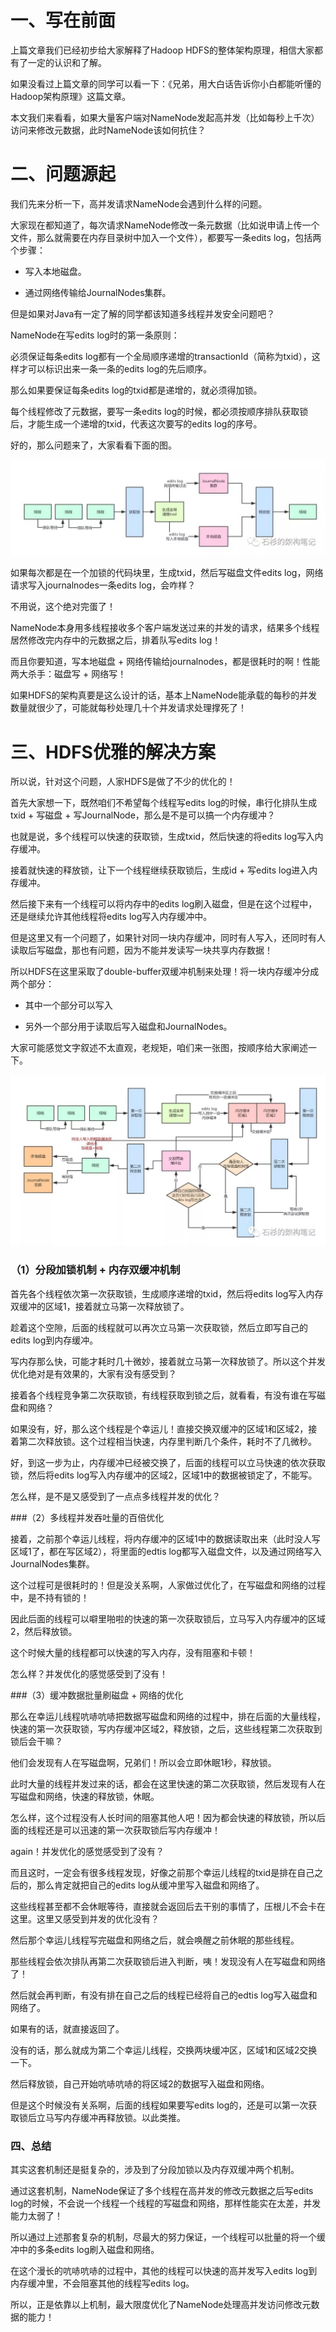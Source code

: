 # 一、写在前面

上篇文章我们已经初步给大家解释了Hadoop HDFS的整体架构原理，相信大家都有了一定的认识和了解。

如果没看过上篇文章的同学可以看一下：《兄弟，用大白话告诉你小白都能听懂的Hadoop架构原理》这篇文章。

本文我们来看看，如果大量客户端对NameNode发起高并发（比如每秒上千次）访问来修改元数据，此时NameNode该如何抗住？

# 二、问题源起

我们先来分析一下，高并发请求NameNode会遇到什么样的问题。

大家现在都知道了，每次请求NameNode修改一条元数据（比如说申请上传一个文件，那么就需要在内存目录树中加入一个文件），都要写一条edits log，包括两个步骤：

* 写入本地磁盘。

* 通过网络传输给JournalNodes集群。

但是如果对Java有一定了解的同学都该知道多线程并发安全问题吧？

NameNode在写edits log时的第一条原则：

必须保证每条edits log都有一个全局顺序递增的transactionId（简称为txid），这样才可以标识出来一条一条的edits log的先后顺序。

那么如果要保证每条edits log的txid都是递增的，就必须得加锁。

每个线程修改了元数据，要写一条edits log的时候，都必须按顺序排队获取锁后，才能生成一个递增的txid，代表这次要写的edits log的序号。

好的，那么问题来了，大家看看下面的图。

![Image text](img/1586400456.jpg)

如果每次都是在一个加锁的代码块里，生成txid，然后写磁盘文件edits log，网络请求写入journalnodes一条edits log，会咋样？

不用说，这个绝对完蛋了！

NameNode本身用多线程接收多个客户端发送过来的并发的请求，结果多个线程居然修改完内存中的元数据之后，排着队写edits log！

而且你要知道，写本地磁盘 + 网络传输给journalnodes，都是很耗时的啊！性能两大杀手：磁盘写 + 网络写！

如果HDFS的架构真要是这么设计的话，基本上NameNode能承载的每秒的并发数量就很少了，可能就每秒处理几十个并发请求处理撑死了！

# 三、HDFS优雅的解决方案

所以说，针对这个问题，人家HDFS是做了不少的优化的！

首先大家想一下，既然咱们不希望每个线程写edits log的时候，串行化排队生成txid + 写磁盘 + 写JournalNode，那么是不是可以搞一个内存缓冲？

也就是说，多个线程可以快速的获取锁，生成txid，然后快速的将edits log写入内存缓冲。

接着就快速的释放锁，让下一个线程继续获取锁后，生成id + 写edits log进入内存缓冲。

然后接下来有一个线程可以将内存中的edits log刷入磁盘，但是在这个过程中，还是继续允许其他线程将edits log写入内存缓冲中。

但是这里又有一个问题了，如果针对同一块内存缓冲，同时有人写入，还同时有人读取后写磁盘，那也有问题，因为不能并发读写一块共享内存数据！

所以HDFS在这里采取了double-buffer双缓冲机制来处理！将一块内存缓冲分成两个部分：

* 其中一个部分可以写入

* 另外一个部分用于读取后写入磁盘和JournalNodes。

大家可能感觉文字叙述不太直观，老规矩，咱们来一张图，按顺序给大家阐述一下。

![Image text](img/1586400737.jpg)

### （1）分段加锁机制 + 内存双缓冲机制
 
首先各个线程依次第一次获取锁，生成顺序递增的txid，然后将edits log写入内存双缓冲的区域1，接着就立马第一次释放锁了。

趁着这个空隙，后面的线程就可以再次立马第一次获取锁，然后立即写自己的edits log到内存缓冲。

写内存那么快，可能才耗时几十微妙，接着就立马第一次释放锁了。所以这个并发优化绝对是有效果的，大家有没有感受到？

接着各个线程竞争第二次获取锁，有线程获取到锁之后，就看看，有没有谁在写磁盘和网络？

如果没有，好，那么这个线程是个幸运儿！直接交换双缓冲的区域1和区域2，接着第二次释放锁。这个过程相当快速，内存里判断几个条件，耗时不了几微秒。

好，到这一步为止，内存缓冲已经被交换了，后面的线程可以立马快速的依次获取锁，然后将edits log写入内存缓冲的区域2，区域1中的数据被锁定了，不能写。

怎么样，是不是又感受到了一点点多线程并发的优化？

###（2）多线程并发吞吐量的百倍优化

接着，之前那个幸运儿线程，将内存缓冲的区域1中的数据读取出来（此时没人写区域1了，都在写区域2），将里面的edtis log都写入磁盘文件，以及通过网络写入JournalNodes集群。

这个过程可是很耗时的！但是没关系啊，人家做过优化了，在写磁盘和网络的过程中，是不持有锁的！

因此后面的线程可以噼里啪啦的快速的第一次获取锁后，立马写入内存缓冲的区域2，然后释放锁。

这个时候大量的线程都可以快速的写入内存，没有阻塞和卡顿！

怎么样？并发优化的感觉感受到了没有！

###（3）缓冲数据批量刷磁盘 + 网络的优化

那么在幸运儿线程吭哧吭哧把数据写磁盘和网络的过程中，排在后面的大量线程，快速的第一次获取锁，写内存缓冲区域2，释放锁，之后，这些线程第二次获取到锁后会干嘛？

他们会发现有人在写磁盘啊，兄弟们！所以会立即休眠1秒，释放锁。

此时大量的线程并发过来的话，都会在这里快速的第二次获取锁，然后发现有人在写磁盘和网络，快速的释放锁，休眠。

怎么样，这个过程没有人长时间的阻塞其他人吧！因为都会快速的释放锁，所以后面的线程还是可以迅速的第一次获取锁后写内存缓冲！

again！并发优化的感觉感受到了没有？

而且这时，一定会有很多线程发现，好像之前那个幸运儿线程的txid是排在自己之后的，那么肯定就把自己的edits log从缓冲里写入磁盘和网络了。

这些线程甚至都不会休眠等待，直接就会返回后去干别的事情了，压根儿不会卡在这里。这里又感受到并发的优化没有？

然后那个幸运儿线程写完磁盘和网络之后，就会唤醒之前休眠的那些线程。

那些线程会依次排队再第二次获取锁后进入判断，咦！发现没有人在写磁盘和网络了！

然后就会再判断，有没有排在自己之后的线程已经将自己的edtis log写入磁盘和网络了。

如果有的话，就直接返回了。

没有的话，那么就成为第二个幸运儿线程，交换两块缓冲区，区域1和区域2交换一下。

然后释放锁，自己开始吭哧吭哧的将区域2的数据写入磁盘和网络。

但是这个时候没有关系啊，后面的线程如果要写edits log的，还是可以第一次获取锁后立马写内存缓冲再释放锁。以此类推。

### 四、总结

其实这套机制还是挺复杂的，涉及到了分段加锁以及内存双缓冲两个机制。

通过这套机制，NameNode保证了多个线程在高并发的修改元数据之后写edits log的时候，不会说一个线程一个线程的写磁盘和网络，那样性能实在太差，并发能力太弱了！

所以通过上述那套复杂的机制，尽最大的努力保证，一个线程可以批量的将一个缓冲中的多条edits log刷入磁盘和网络。

在这个漫长的吭哧吭哧的过程中，其他的线程可以快速的高并发写入edits log到内存缓冲里，不会阻塞其他的线程写edits log。

所以，正是依靠以上机制，最大限度优化了NameNode处理高并发访问修改元数据的能力！